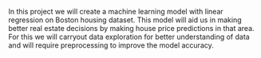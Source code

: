 In this project we will create a machine learning model with linear regression on Boston housing dataset. This model will aid us in making better real estate decisions by making house price predictions in that area. For this we will carryout data exploration for better understanding of data and will require preprocessing to improve the model accuracy.
